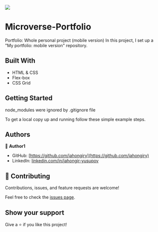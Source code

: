 ![](https://img.shields.io/badge/Microverse-blueviolet)

# Microverse-Portfolio

Portfolio: Whole personal project (mobile version)
In this project, I set up a "My portfolio: mobile version" repository.

## Built With

- HTML & CSS
- Flex-box
- CSS Grid

## Getting Started

node_modules were ignored by .gitignore file

To get a local copy up and running follow these simple example steps.

## Authors

👤 **Author1**

- GitHub: [https://github.com/jahongiry](https://github.com/jahongiry)
- LinkedIn: [linkedin.com/in/jahongir-yusupov](linkedin.com/in/jahongir-yusupov)

## 🤝 Contributing

Contributions, issues, and feature requests are welcome!

Feel free to check the [issues page](../../issues/).

## Show your support

Give a ⭐️ if you like this project!
